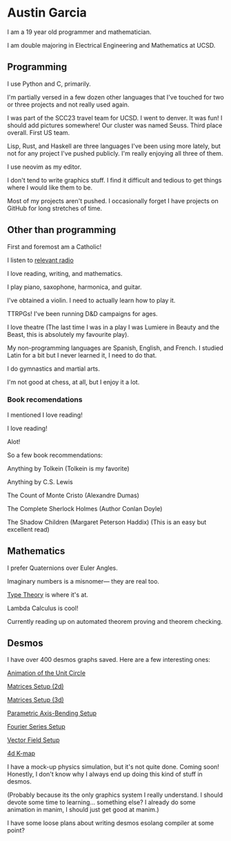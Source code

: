 # Austin Garcia

I am a 19 year old programmer and mathematician.

I am double majoring in Electrical Engineering and Mathematics at UCSD.

## Programming

I use Python and C, primarily. 

I'm partially versed in a few dozen other languages that I've touched for two or three projects and not really used again.

I was part of the SCC23 travel team for UCSD. I went to denver. It was fun! I should add pictures somewhere! Our cluster was named Seuss. Third place overall. First US team.

Lisp, Rust, and Haskell are three languages I've been using more lately, but not for any project I've pushed publicly. I'm really enjoying all three of them.

I use neovim as my editor. 

I don't tend to write graphics stuff. I find it difficult and tedious to get things where I would like them to be.

Most of my projects aren't pushed. I occasionally forget I have projects on GitHub for long stretches of time.

## Other than programming

First and foremost am a Catholic! 

I listen to [relevant radio](https://relevantradio.com/)

I love reading, writing, and mathematics.

I play piano, saxophone, harmonica, and guitar. 

I've obtained a violin. I need to actually learn how to play it.

TTRPGs! I've been running D&D campaigns for ages. 

I love theatre (The last time I was in a play I was Lumiere in Beauty and the Beast, this is absolutely my favourite play). 

My non-programming languages are Spanish, English, and French. I studied Latin for a bit but I never learned it, I need to do that.

I do gymnastics and martial arts.

I'm not good at chess, at all, but I enjoy it a lot. 

### Book recomendations

I mentioned I love reading!

I love reading!

Alot!

So a few book recommendations:

Anything by Tolkein (Tolkein is my favorite)

Anything by C.S. Lewis

The Count of Monte Cristo (Alexandre Dumas)

The Complete Sherlock Holmes (Author Conlan Doyle)

The Shadow Children (Margaret Peterson Haddix) (This is an easy but excellent read)

## Mathematics

I prefer Quaternions over Euler Angles.

Imaginary numbers is a misnomer— they are real too.

[Type Theory](https://hott.github.io/book/hott-online-1404-g79e6d60.pdf) is where it's at.

Lambda Calculus is cool!

Currently reading up on automated theorem proving and theorem checking.

## Desmos

I have over 400 desmos graphs saved. Here are a few interesting ones:

[Animation of the Unit Circle](https://www.desmos.com/calculator/lzorsicscy)

[Matrices Setup (2d)](https://www.desmos.com/calculator/0qj4jdzyxh)

[Matrices Setup (3d)](https://www.desmos.com/calculator/ydnve1a4wd)

[Parametric Axis-Bending Setup](https://www.desmos.com/calculator/v6m8whr37n)

[Fourier Series Setup](https://www.desmos.com/calculator/i35womijug)

[Vector Field Setup](https://www.desmos.com/calculator/rwfthstuvu)

[4d K-map](https://www.desmos.com/calculator/yg1ddxdrdb)

I have a mock-up physics simulation, but it's not quite done. Coming soon! Honestly, I don't know why I always end up doing this kind of stuff in desmos. 

(Probably because its the only graphics system I really understand. I should devote some time to learning... something else? I already do some animation in manim, I should just get good at manim.)

I have some loose plans about writing desmos esolang compiler at some point?
